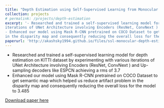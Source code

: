 ```yaml
---
title: "Depth Estimation using Self-Supervised Learning from Monocular Images"
collection: projects
# permalink: /projects/depth-estimation
excerpt: '- Researched and trained a self-supervised learning model for depth estimation on KITTI dataset by experimenting with various
iterations of UNet Architecture involving Encoders (ResNet, ConvNext ) and Up-sampling decoders like ESPCN achieving a rms of 3.7
- Enhanced our model using Mask R-CNN pretrained on COCO Dataset to get semantic map which helped us reduce artifact problem
in the disparity map and consequently reducing the overall loss for the model to 3.485'
paperurl: 'http://akashsky1994.github.io/files/ssl-monocular-depth-estimation.pdf'
---
```

- Researched and trained a self-supervised learning model for depth estimation on KITTI dataset by experimenting with various
iterations of UNet Architecture involving Encoders (ResNet, ConvNext ) and Up-sampling decoders like ESPCN achieving a rms of 3.7
- Enhanced our model using Mask R-CNN pretrained on COCO Dataset to get semantic map which helped us reduce artifact problem
in the disparity map and consequently reducing the overall loss for the model to 3.485

[Download paper here](http://akashsky1994.github.io/files/ssl-monocular-depth-estimation.pdf)